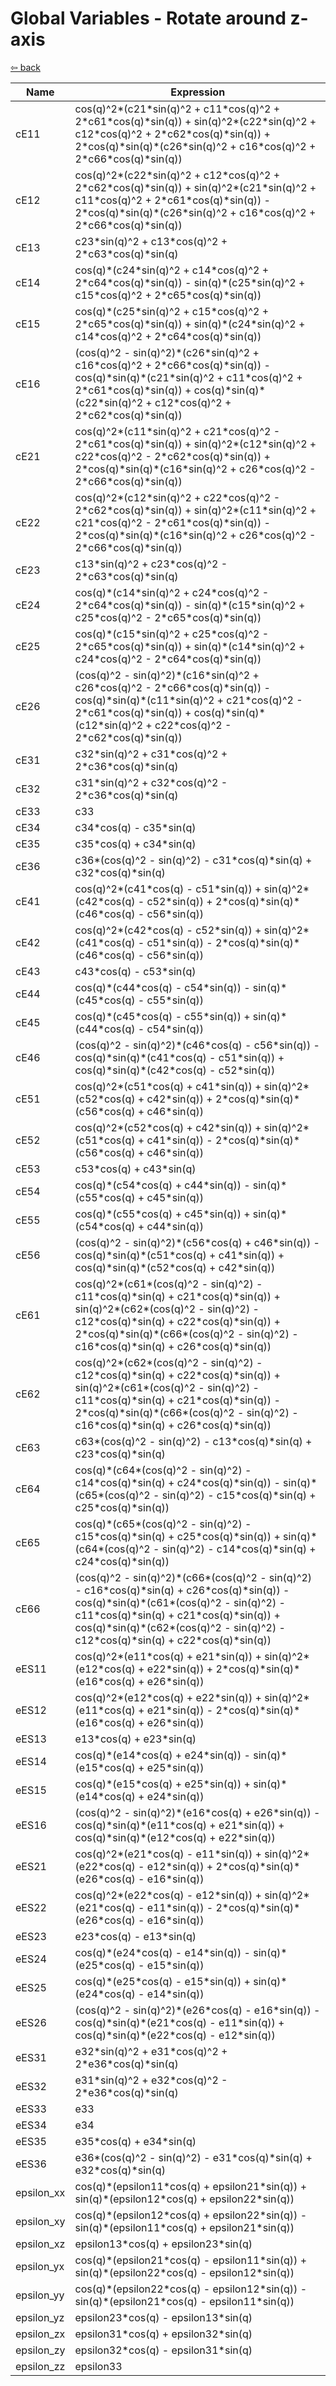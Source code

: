 # Global Variables - Rotate around z-axis

[⇦ back](../subpages/step3_rotate_material_coordinates.md)

| Name       | Expression                                                   |
| ---------- | ------------------------------------------------------------ |
| cE11       | cos(q)^2\*(c21\*sin(q)^2 + c11\*cos(q)^2 +  2\*c61\*cos(q)\*sin(q)) + sin(q)^2\*(c22\*sin(q)^2 + c12\*cos(q)^2 +  2\*c62\*cos(q)\*sin(q)) + 2\*cos(q)\*sin(q)\*(c26\*sin(q)^2 + c16\*cos(q)^2 +  2\*c66\*cos(q)\*sin(q)) |
| cE12       | cos(q)^2\*(c22\*sin(q)^2 + c12\*cos(q)^2 + 2\*c62\*cos(q)\*sin(q)) +  sin(q)^2\*(c21\*sin(q)^2 + c11\*cos(q)^2 + 2\*c61\*cos(q)\*sin(q)) -  2\*cos(q)\*sin(q)\*(c26\*sin(q)^2 + c16\*cos(q)^2 + 2\*c66\*cos(q)\*sin(q)) |
| cE13       | c23\*sin(q)^2 + c13\*cos(q)^2 + 2\*c63\*cos(q)\*sin(q)       |
| cE14       | cos(q)\*(c24\*sin(q)^2 + c14\*cos(q)^2 + 2\*c64\*cos(q)\*sin(q)) -  sin(q)\*(c25\*sin(q)^2 + c15\*cos(q)^2 + 2\*c65\*cos(q)\*sin(q)) |
| cE15       | cos(q)\*(c25\*sin(q)^2 + c15\*cos(q)^2 + 2\*c65\*cos(q)\*sin(q)) +  sin(q)\*(c24\*sin(q)^2 + c14\*cos(q)^2 + 2\*c64\*cos(q)\*sin(q)) |
| cE16       | (cos(q)^2 - sin(q)^2)\*(c26\*sin(q)^2 + c16\*cos(q)^2 + 2\*c66\*cos(q)\*sin(q))  - cos(q)\*sin(q)\*(c21\*sin(q)^2 + c11\*cos(q)^2 + 2\*c61\*cos(q)\*sin(q)) +  cos(q)\*sin(q)\*(c22\*sin(q)^2 + c12\*cos(q)^2 + 2\*c62\*cos(q)\*sin(q)) |
| cE21       | cos(q)^2\*(c11\*sin(q)^2 + c21\*cos(q)^2 - 2\*c61\*cos(q)\*sin(q)) +  sin(q)^2\*(c12\*sin(q)^2 + c22\*cos(q)^2 - 2\*c62\*cos(q)\*sin(q)) +  2\*cos(q)\*sin(q)\*(c16\*sin(q)^2 + c26\*cos(q)^2 - 2\*c66\*cos(q)\*sin(q)) |
| cE22       | cos(q)^2\*(c12\*sin(q)^2 + c22\*cos(q)^2 - 2\*c62\*cos(q)\*sin(q)) +  sin(q)^2\*(c11\*sin(q)^2 + c21\*cos(q)^2 - 2\*c61\*cos(q)\*sin(q)) -  2\*cos(q)\*sin(q)\*(c16\*sin(q)^2 + c26\*cos(q)^2 - 2\*c66\*cos(q)\*sin(q)) |
| cE23       | c13\*sin(q)^2 + c23\*cos(q)^2 - 2\*c63\*cos(q)\*sin(q)       |
| cE24       | cos(q)\*(c14\*sin(q)^2 + c24\*cos(q)^2 - 2\*c64\*cos(q)\*sin(q)) -  sin(q)\*(c15\*sin(q)^2 + c25\*cos(q)^2 - 2\*c65\*cos(q)\*sin(q)) |
| cE25       | cos(q)\*(c15\*sin(q)^2 + c25\*cos(q)^2 - 2\*c65\*cos(q)\*sin(q)) +  sin(q)\*(c14\*sin(q)^2 + c24\*cos(q)^2 - 2\*c64\*cos(q)\*sin(q)) |
| cE26       | (cos(q)^2 - sin(q)^2)\*(c16\*sin(q)^2 + c26\*cos(q)^2 - 2\*c66\*cos(q)\*sin(q))  - cos(q)\*sin(q)\*(c11\*sin(q)^2 + c21\*cos(q)^2 - 2\*c61\*cos(q)\*sin(q)) +  cos(q)\*sin(q)\*(c12\*sin(q)^2 + c22\*cos(q)^2 - 2\*c62\*cos(q)\*sin(q)) |
| cE31       | c32\*sin(q)^2 + c31\*cos(q)^2 + 2\*c36\*cos(q)\*sin(q)       |
| cE32       | c31\*sin(q)^2 + c32\*cos(q)^2 - 2\*c36\*cos(q)\*sin(q)       |
| cE33       | c33                                                          |
| cE34       | c34\*cos(q) - c35\*sin(q)                                    |
| cE35       | c35\*cos(q) + c34\*sin(q)                                    |
| cE36       | c36\*(cos(q)^2 - sin(q)^2) - c31\*cos(q)\*sin(q) + c32\*cos(q)\*sin(q) |
| cE41       | cos(q)^2\*(c41\*cos(q) - c51\*sin(q)) + sin(q)^2\*(c42\*cos(q) - c52\*sin(q)) +  2\*cos(q)\*sin(q)\*(c46\*cos(q) - c56\*sin(q)) |
| cE42       | cos(q)^2\*(c42\*cos(q) - c52\*sin(q)) + sin(q)^2\*(c41\*cos(q) - c51\*sin(q)) -  2\*cos(q)\*sin(q)\*(c46\*cos(q) - c56\*sin(q)) |
| cE43       | c43\*cos(q) - c53\*sin(q)                                    |
| cE44       | cos(q)\*(c44\*cos(q) - c54\*sin(q)) - sin(q)\*(c45\*cos(q) - c55\*sin(q)) |
| cE45       | cos(q)\*(c45\*cos(q) - c55\*sin(q)) + sin(q)\*(c44\*cos(q) - c54\*sin(q)) |
| cE46       | (cos(q)^2 - sin(q)^2)\*(c46\*cos(q) - c56\*sin(q)) -  cos(q)\*sin(q)\*(c41\*cos(q) - c51\*sin(q)) + cos(q)\*sin(q)\*(c42\*cos(q) -  c52\*sin(q)) |
| cE51       | cos(q)^2\*(c51\*cos(q) + c41\*sin(q)) + sin(q)^2\*(c52\*cos(q) + c42\*sin(q)) +  2\*cos(q)\*sin(q)\*(c56\*cos(q) + c46\*sin(q)) |
| cE52       | cos(q)^2\*(c52\*cos(q) + c42\*sin(q)) + sin(q)^2\*(c51\*cos(q) + c41\*sin(q)) -  2\*cos(q)\*sin(q)\*(c56\*cos(q) + c46\*sin(q)) |
| cE53       | c53\*cos(q) + c43\*sin(q)                                    |
| cE54       | cos(q)\*(c54\*cos(q) + c44\*sin(q)) - sin(q)\*(c55\*cos(q) + c45\*sin(q)) |
| cE55       | cos(q)\*(c55\*cos(q) + c45\*sin(q)) + sin(q)\*(c54\*cos(q) + c44\*sin(q)) |
| cE56       | (cos(q)^2 - sin(q)^2)\*(c56\*cos(q) + c46\*sin(q)) -  cos(q)\*sin(q)\*(c51\*cos(q) + c41\*sin(q)) + cos(q)\*sin(q)\*(c52\*cos(q) +  c42\*sin(q)) |
| cE61       | cos(q)^2\*(c61\*(cos(q)^2 - sin(q)^2) - c11\*cos(q)\*sin(q) +  c21\*cos(q)\*sin(q)) + sin(q)^2\*(c62\*(cos(q)^2 - sin(q)^2) - c12\*cos(q)\*sin(q)  + c22\*cos(q)\*sin(q)) + 2\*cos(q)\*sin(q)\*(c66\*(cos(q)^2 - sin(q)^2) -  c16\*cos(q)\*sin(q) + c26\*cos(q)\*sin(q)) |
| cE62       | cos(q)^2\*(c62\*(cos(q)^2 - sin(q)^2) - c12\*cos(q)\*sin(q) +  c22\*cos(q)\*sin(q)) + sin(q)^2\*(c61\*(cos(q)^2 - sin(q)^2) - c11\*cos(q)\*sin(q)  + c21\*cos(q)\*sin(q)) - 2\*cos(q)\*sin(q)\*(c66\*(cos(q)^2 - sin(q)^2) -  c16\*cos(q)\*sin(q) + c26\*cos(q)\*sin(q)) |
| cE63       | c63\*(cos(q)^2 - sin(q)^2) - c13\*cos(q)\*sin(q) + c23\*cos(q)\*sin(q) |
| cE64       | cos(q)\*(c64\*(cos(q)^2 - sin(q)^2) - c14\*cos(q)\*sin(q) +  c24\*cos(q)\*sin(q)) - sin(q)\*(c65\*(cos(q)^2 - sin(q)^2) - c15\*cos(q)\*sin(q) +  c25\*cos(q)\*sin(q)) |
| cE65       | cos(q)\*(c65\*(cos(q)^2 - sin(q)^2) - c15\*cos(q)\*sin(q) +  c25\*cos(q)\*sin(q)) + sin(q)\*(c64\*(cos(q)^2 - sin(q)^2) - c14\*cos(q)\*sin(q) +  c24\*cos(q)\*sin(q)) |
| cE66       | (cos(q)^2 - sin(q)^2)\*(c66\*(cos(q)^2 - sin(q)^2) - c16\*cos(q)\*sin(q) +  c26\*cos(q)\*sin(q)) - cos(q)\*sin(q)\*(c61\*(cos(q)^2 - sin(q)^2) -  c11\*cos(q)\*sin(q) + c21\*cos(q)\*sin(q)) + cos(q)\*sin(q)\*(c62\*(cos(q)^2 -  sin(q)^2) - c12\*cos(q)\*sin(q) + c22\*cos(q)\*sin(q)) |
| eES11      | cos(q)^2\*(e11\*cos(q) + e21\*sin(q)) + sin(q)^2\*(e12\*cos(q) + e22\*sin(q)) +  2\*cos(q)\*sin(q)\*(e16\*cos(q) + e26\*sin(q)) |
| eES12      | cos(q)^2\*(e12\*cos(q) + e22\*sin(q)) + sin(q)^2\*(e11\*cos(q) + e21\*sin(q)) -  2\*cos(q)\*sin(q)\*(e16\*cos(q) + e26\*sin(q)) |
| eES13      | e13\*cos(q) + e23\*sin(q)                                    |
| eES14      | cos(q)\*(e14\*cos(q) + e24\*sin(q)) - sin(q)\*(e15\*cos(q) + e25\*sin(q)) |
| eES15      | cos(q)\*(e15\*cos(q) + e25\*sin(q)) + sin(q)\*(e14\*cos(q) + e24\*sin(q)) |
| eES16      | (cos(q)^2 - sin(q)^2)\*(e16\*cos(q) + e26\*sin(q)) -  cos(q)\*sin(q)\*(e11\*cos(q) + e21\*sin(q)) + cos(q)\*sin(q)\*(e12\*cos(q) +  e22\*sin(q)) |
| eES21      | cos(q)^2\*(e21\*cos(q) - e11\*sin(q)) + sin(q)^2\*(e22\*cos(q) - e12\*sin(q)) +  2\*cos(q)\*sin(q)\*(e26\*cos(q) - e16\*sin(q)) |
| eES22      | cos(q)^2\*(e22\*cos(q) - e12\*sin(q)) + sin(q)^2\*(e21\*cos(q) - e11\*sin(q)) -  2\*cos(q)\*sin(q)\*(e26\*cos(q) - e16\*sin(q)) |
| eES23      | e23\*cos(q) - e13\*sin(q)                                    |
| eES24      | cos(q)\*(e24\*cos(q) - e14\*sin(q)) - sin(q)\*(e25\*cos(q) - e15\*sin(q)) |
| eES25      | cos(q)\*(e25\*cos(q) - e15\*sin(q)) + sin(q)\*(e24\*cos(q) - e14\*sin(q)) |
| eES26      | (cos(q)^2 - sin(q)^2)\*(e26\*cos(q) - e16\*sin(q)) -  cos(q)\*sin(q)\*(e21\*cos(q) - e11\*sin(q)) + cos(q)\*sin(q)\*(e22\*cos(q) -  e12\*sin(q)) |
| eES31      | e32\*sin(q)^2 + e31\*cos(q)^2 + 2\*e36\*cos(q)\*sin(q)       |
| eES32      | e31\*sin(q)^2 + e32\*cos(q)^2 - 2\*e36\*cos(q)\*sin(q)       |
| eES33      | e33                                                          |
| eES34      | e34                                                          |
| eES35      | e35\*cos(q) + e34\*sin(q)                                    |
| eES36      | e36\*(cos(q)^2 - sin(q)^2) - e31\*cos(q)\*sin(q) + e32\*cos(q)\*sin(q) |
| epsilon_xx | cos(q)\*(epsilon11\*cos(q) + epsilon21\*sin(q)) + sin(q)\*(epsilon12\*cos(q) +  epsilon22\*sin(q)) |
| epsilon_xy | cos(q)\*(epsilon12\*cos(q) + epsilon22\*sin(q)) - sin(q)\*(epsilon11\*cos(q) +  epsilon21\*sin(q)) |
| epsilon_xz | epsilon13\*cos(q) + epsilon23\*sin(q)                        |
| epsilon_yx | cos(q)\*(epsilon21\*cos(q) - epsilon11\*sin(q)) + sin(q)\*(epsilon22\*cos(q) -  epsilon12\*sin(q)) |
| epsilon_yy | cos(q)\*(epsilon22\*cos(q) - epsilon12\*sin(q)) - sin(q)\*(epsilon21\*cos(q) -  epsilon11\*sin(q)) |
| epsilon_yz | epsilon23\*cos(q) - epsilon13\*sin(q)                        |
| epsilon_zx | epsilon31\*cos(q) + epsilon32\*sin(q)                        |
| epsilon_zy | epsilon32\*cos(q) - epsilon31\*sin(q)                        |
| epsilon_zz | epsilon33                                                    |
